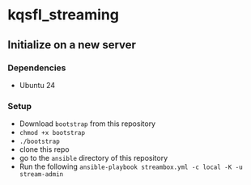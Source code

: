 # kqsfl_streaming

## Initialize on a new server
### Dependencies
- Ubuntu 24

### Setup
- Download `bootstrap` from this repository
- `chmod +x bootstrap`
- `./bootstrap`
- clone this repo
- go to the `ansible` directory of this repository
- Run the following `ansible-playbook streambox.yml -c local -K -u stream-admin`
